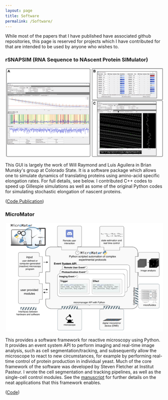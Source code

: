 ```yaml
---
layout: page
title: Software
permalink: /Software/
---
```

While most of the papers that I have published have associated github repositories, this page is reserved for projects which I have contributed for that are intended to be used by anyone who wishes to.
### rSNAPSIM (RNA Sequence to NAscent Protein SIMulator)

<p align="center">
<img  src="/assets/rsnapsim.png" alt="rsnapsim" style="width: 500px" />
</p>

 This GUI is largely the work of Will Raymond and Luis Aguilera in Brian Munsky's group at Colorado State. It is a software package which allows one to simulate dynamics of translating proteins using amino-acid specific elongation rates. For full details, see below. I contributed C++ codes to speed up Gillespie simulations as well as some of the original Python codes for simulating stochastic elongation of nascent proteins. 

([Code](https://github.com/MunskyGroup/rSNAPsim),[Publication](https://journals.plos.org/ploscompbiol/article?id=10.1371/journal.pcbi.1007425))


### MicroMator

<p align="center">
<img  src="/assets/micromator.png" alt="micromator" style="width: 500px" />
</p>

This provides a software framework for reactive microscopy using Python. It provides an event system API to perform imaging and real-time image analysis, such as cell segmentation/tracking, and subsequently allow the microscope to react to new circumstances, for example by performing real-time control of protein production in individual yeast. Much of the core framework of the software was developed by Steven Fletcher at Institut Pasteur. I wrote the cell segmentation and tracking pipelines, as well as the single-cell control modules. See the [manuscript](https://www.biorxiv.org/content/10.1101/2021.03.12.435206v4.full.pdf) for further details on the neat applications that this framework enables.  

([Code](https://gitlab.inria.fr/InBio/Public/micromator))
